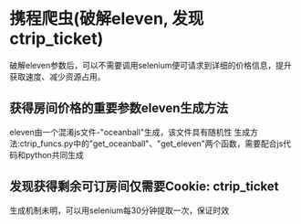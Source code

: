 # 携程爬虫(破解eleven, 发现ctrip_ticket)
破解eleven参数后，可以不需要调用selenium便可请求到详细的价格信息，提升获取速度、减少资源占用。
## 获得房间价格的重要参数eleven生成方法
eleven由一个混淆js文件-"oceanball"生成，该文件具有随机性
生成方法:ctrip_funcs.py中的"get_oceanball"、"get_eleven"两个函数，需要配合js代码和python共同生成
## 发现获得剩余可订房间仅需要Cookie: ctrip_ticket
生成机制未明，可以用selenium每30分钟提取一次，保证时效
